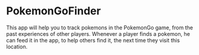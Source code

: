 # PokemonGoFinder

This app will help you to track pokemons in the PokemonGo game, from the past experiences of other players. Whenever a player finds a pokemon, he can feed it in the app, to help others find it, the next time they visit this location.
